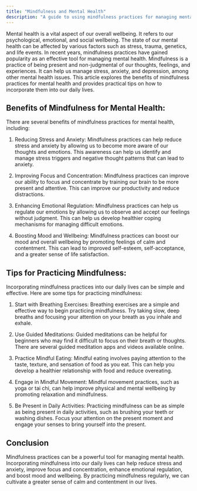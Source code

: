 ```yaml
---
title: "Mindfulness and Mental Health"
description: "A guide to using mindfulness practices for managing mental health, including meditation and breathing exercises."
---
```

Mental health is a vital aspect of our overall wellbeing. It refers to our psychological, emotional, and social wellbeing. The state of our mental health can be affected by various factors such as stress, trauma, genetics, and life events. In recent years, mindfulness practices have gained popularity as an effective tool for managing mental health. Mindfulness is a practice of being present and non-judgmental of our thoughts, feelings, and experiences. It can help us manage stress, anxiety, and depression, among other mental health issues. This article explores the benefits of mindfulness practices for mental health and provides practical tips on how to incorporate them into our daily lives.

## Benefits of Mindfulness for Mental Health:

There are several benefits of mindfulness practices for mental health, including:

1.  Reducing Stress and Anxiety: Mindfulness practices can help reduce stress and anxiety by allowing us to become more aware of our thoughts and emotions. This awareness can help us identify and manage stress triggers and negative thought patterns that can lead to anxiety.
    
2.  Improving Focus and Concentration: Mindfulness practices can improve our ability to focus and concentrate by training our brain to be more present and attentive. This can improve our productivity and reduce distractions.
    
3.  Enhancing Emotional Regulation: Mindfulness practices can help us regulate our emotions by allowing us to observe and accept our feelings without judgment. This can help us develop healthier coping mechanisms for managing difficult emotions.
    
4.  Boosting Mood and Wellbeing: Mindfulness practices can boost our mood and overall wellbeing by promoting feelings of calm and contentment. This can lead to improved self-esteem, self-acceptance, and a greater sense of life satisfaction.
    

## Tips for Practicing Mindfulness:

Incorporating mindfulness practices into our daily lives can be simple and effective. Here are some tips for practicing mindfulness:

1.  Start with Breathing Exercises: Breathing exercises are a simple and effective way to begin practicing mindfulness. Try taking slow, deep breaths and focusing your attention on your breath as you inhale and exhale.
    
2.  Use Guided Meditations: Guided meditations can be helpful for beginners who may find it difficult to focus on their breath or thoughts. There are several guided meditation apps and videos available online.
    
3.  Practice Mindful Eating: Mindful eating involves paying attention to the taste, texture, and sensation of food as you eat. This can help you develop a healthier relationship with food and reduce overeating.
    
4.  Engage in Mindful Movement: Mindful movement practices, such as yoga or tai chi, can help improve physical and mental wellbeing by promoting relaxation and mindfulness.
    
5.  Be Present in Daily Activities: Practicing mindfulness can be as simple as being present in daily activities, such as brushing your teeth or washing dishes. Focus your attention on the present moment and engage your senses to bring yourself into the present.
    

## Conclusion

Mindfulness practices can be a powerful tool for managing mental health. Incorporating mindfulness into our daily lives can help reduce stress and anxiety, improve focus and concentration, enhance emotional regulation, and boost mood and wellbeing. By practicing mindfulness regularly, we can cultivate a greater sense of calm and contentment in our lives.
